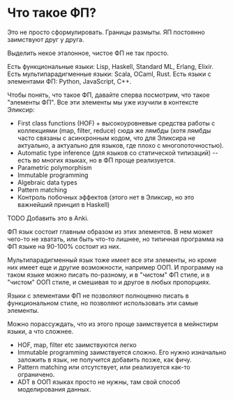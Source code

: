 # Что такое ФП?

Это не просто сформулировать. Границы размыты. ЯП постоянно заимствуют друг у друга.

Выделить некое эталонное, чистое ФП не так просто.

Есть функциональные языки: Lisp, Haskell, Standard ML, Erlang, Elixir.
Есть мультипарадигменные языки: Scala, OCaml, Rust.
Есть языки с элементами ФП: Python, JavaScript, C++.

Чтобы понять, что такое ФП, давайте сперва посмотрим, что такое "элементы ФП". Все эти элементы мы уже изучили в контексте Эликсир:

- First class functions (HOF) + высокоуровневые средства работы с коллекциями (map, filter, reduce)
  сюда же лямбды (хотя лямбды часто связаны с асинхронным кодом, что для Эликсира не актуально, а актуально для языков, где плохо с многопоточностью).
- Automatic type inference (для языков со статической типизаций) -- есть во многих языках, но в ФП проще реализуется.
- Parametric polymorphism
- Immutable programming
- Algebraic data types
- Pattern matching
- Контроль побочных эффектов (этого нет в Эликсир, но это важнейший принцип в Haskell)

TODO Добавить это в Anki.

ФП язык состоит главным образом из этих элементов. В нем может чего-то не хватать, или быть что-то лишнее, но типичная программа на ФП языке на 90-100% состоит из них.

Мультипарадигменный язык тоже имеет все эти элементы, но кроме них имеет еще и другие возможности, например ООП. И программу на таком языке можно писать по-разному, и в "чистом" ФП стиле, и в "чистом" ООП стиле, и смешивая то и другое в любых пропорциях.

Языки с элементами ФП не позволяют полноценно писать в функциональном стиле, но позволяют использовать эти самые элементы.

Можно порассуждать, что из этого проще заимствуется в мейнстирм языки, а что сложнее.
- HOF, map, filter etc заимствуются легко
- Immutable programming заимствуется сложно. Его нужно изначально заложить в язык, не получится добавить позже, как фичу.
- Pattern matching или отсутствует, или реализуется как-то ограничено.
- ADT в ООП языках просто не нужны, там свой способ моделирования данных.
